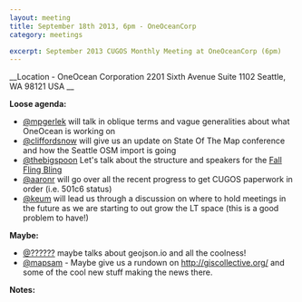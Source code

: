 ```yaml
---
layout: meeting
title: September 18th 2013, 6pm - OneOceanCorp
category: meetings

excerpt: September 2013 CUGOS Monthly Meeting at OneOceanCorp (6pm)
---
```


__Location -  OneOcean Corporation 2201 Sixth Avenue Suite 1102 Seattle, WA 98121 USA __ 

__Loose agenda:__

- [@mpgerlek](https://github.com/mpgerlek) will talk in oblique terms and vague generalities about what OneOcean is working on
- [@cliffordsnow](https://github.com/cliffordsnow) will give us an update on State Of The Map conference and how the Seattle OSM import is going
- [@thebigspoon](https://github.com/thebigspoon) Let's talk about the structure and speakers for the [Fall Fling Bling](http://cugos.org/events/2013/10/16/fall-fling/)
- [@aaronr](https://github.com/aaronr) will go over all the recent progress to get CUGOS paperwork in order (i.e. 501c6 status)
- [@keum](https://github.com/keum) will lead us through a discussion on where to hold meetings in the future as we are starting to out grow the LT space (this is a good problem to have!)

__Maybe:__

- [@??????](https://github.com/) maybe talks about geojson.io and all the coolness!
- [@mapsam](https://github.com/svmatthews) - Maybe give us a rundown on http://giscollective.org/ and some of the cool new stuff making the news there.

__Notes:__
